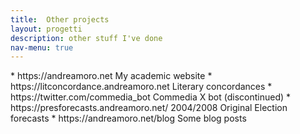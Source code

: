 ```yaml
---
title:  Other projects
layout: progetti 
description: other stuff I've done
nav-menu: true
---
```


<!-- Main -->
<div id="main">

<!-- One -->
<section id="one">
<div class="wrapper" markdown="1">
* https://andreamoro.net My academic website
* https://litconcordance.andreamoro.net Literary concordances
* https://twitter.com/commedia_bot Commedia X bot (discontinued)
* https://presforecasts.andreamoro.net/ 2004/2008 Original Election forecasts
* https://andreamoro.net/blog Some blog posts
</div>
</section>
